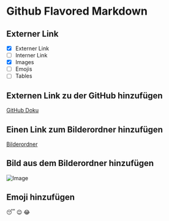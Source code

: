 # Github Flavored Markdown

## Externer Link
- [x] Externer Link 
- [ ] Interner Link
- [x] Images
- [ ] Emojis
- [ ] Tables

## Externen Link zu der GitHub hinzufügen
[GitHub Doku](https://help.github.com/en)

## Einen Link zum Bilderordner hinzufügen
[Bilderordner](./bdl-publishing-authoring-rita339/images/)

## Bild aus dem Bilderordner hinzufügen

![Image](./bdl-publishing-authoring-rita339/images/logo.png)

## Emoji hinzufügen

:sleeping: :wink: :joy:




